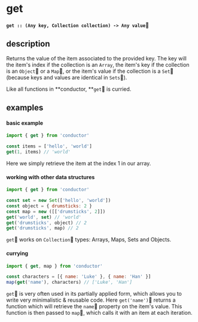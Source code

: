 # get

**`get :: (Any key, Collection collection) -> Any value`**

## description

Returns the value of the item associated to the provided key. The key will the item's index if the collection is an `Array`, the item's key if the collection is an `Object` or a `Map`, or the item's value if the collection is a `Set` \(because keys and values are identical in `Sets`\).

Like all functions in **conductor,  **`get` is curried.

## examples

#### basic example

```javascript
import { get } from 'conductor'

const items = ['hello', 'world']
get(1, items) // 'world'
```

Here we simply retrieve the item at the index 1 in our array.

#### working with other data structures

```javascript
import { get } from 'conductor'

const set = new Set(['hello', 'world'])
const object = { drumsticks: 2 }
const map = new ([['drumsticks', 2]])
get('world', set) // 'world'
get('drumsticks', object) // 2
get('drumsticks', map) // 2
```

`get` works on `Collection` types: Arrays, Maps, Sets and Objects.

#### currying

```javascript
import { get, map } from 'conductor'

const characters = [{ name: 'Luke' }, { name: 'Han' }]
map(get('name'), characters) // ['Luke', 'Han']
```

`get` is very often used in its partially applied form, which allows you to write very minimalistic & reusable code. Here `get('name')` returns a function which will retrieve the `name` property on the item's value. This function is then passed to `map`, which calls it with an item at each iteration.



